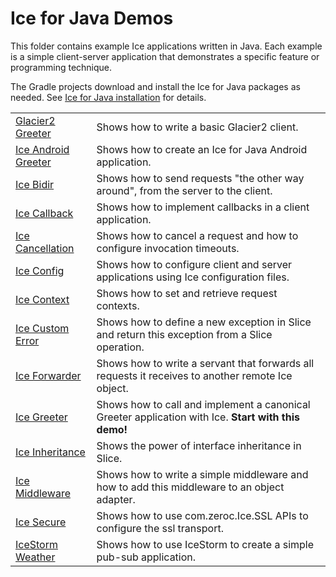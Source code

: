 # Ice for Java Demos

This folder contains example Ice applications written in Java. Each example is a simple client-server application that
demonstrates a specific feature or programming technique.

The Gradle projects download and install the Ice for Java packages as needed. See [Ice for Java installation] for
details.

|                                               |                                                                                                     |
|-----------------------------------------------|-----------------------------------------------------------------------------------------------------|
| [Glacier2 Greeter](./Glacier2/greeter/)       | Shows how to write a basic Glacier2 client.                                                         |
| [Ice Android Greeter](./Ice/android-greeter/) | Shows how to create an Ice for Java Android application.                                            |
| [Ice Bidir](./Ice/bidir/)                     | Shows how to send requests "the other way around", from the server to the client.                   |
| [Ice Callback](./Ice/callback/)               | Shows how to implement callbacks in a client application.                                           |
| [Ice Cancellation](./Ice/cancellation/)       | Shows how to cancel a request and how to configure invocation timeouts.                             |
| [Ice Config](./Ice/config/)                   | Shows how to configure client and server applications using Ice configuration files.                |
| [Ice Context](./Ice/context/)                 | Shows how to set and retrieve request contexts.                                                     |
| [Ice Custom Error](./Ice/customError/)        | Shows how to define a new exception in Slice and return this exception from a Slice operation.      |
| [Ice Forwarder](./Ice/forwarder/)             | Shows how to write a servant that forwards all requests it receives to another remote Ice object.   |
| [Ice Greeter](./Ice/greeter/)                 | Shows how to call and implement a canonical Greeter application with Ice. **Start with this demo!** |
| [Ice Inheritance](./Ice/inheritance/)         | Shows the power of interface inheritance in Slice.                                                  |
| [Ice Middleware](./Ice/middleware/)           | Shows how to write a simple middleware and how to add this middleware to an object adapter.         |
| [Ice Secure](./Ice/secure/)                   | Shows how to use com.zeroc.Ice.SSL APIs to configure the ssl transport.                             |
| [IceStorm Weather](./IceStorm/weather/)       | Shows how to use IceStorm to create a simple pub-sub application.                                   |

[Ice for Java installation]: https://github.com/zeroc-ice/ice/blob/main/NIGHTLY.md#ice-for-java
